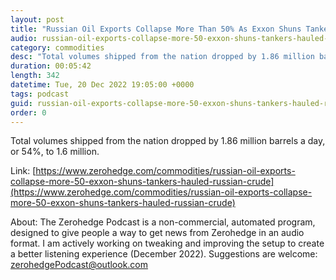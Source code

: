 ```yaml
---
layout: post
title: "Russian Oil Exports Collapse More Than 50% As Exxon Shuns Tankers That Hauled Russian Crude"
audio: russian-oil-exports-collapse-more-50-exxon-shuns-tankers-hauled-russian-crude-0
category: commodities
desc: "Total volumes shipped from the nation dropped by 1.86 million barrels a day, or 54%, to 1.6 million."
duration: 00:05:42
length: 342
datetime: Tue, 20 Dec 2022 19:05:00 +0000
tags: podcast
guid: russian-oil-exports-collapse-more-50-exxon-shuns-tankers-hauled-russian-crude-0
order: 0
---
```

Total volumes shipped from the nation dropped by 1.86 million barrels a day, or 54%, to 1.6 million.

Link: [https://www.zerohedge.com/commodities/russian-oil-exports-collapse-more-50-exxon-shuns-tankers-hauled-russian-crude](https://www.zerohedge.com/commodities/russian-oil-exports-collapse-more-50-exxon-shuns-tankers-hauled-russian-crude)

About: The Zerohedge Podcast is a non-commercial, automated program, designed to give people a way to get news from Zerohedge in an audio format.  I am actively working on tweaking and improving the setup to create a better listening experience (December 2022).  Suggestions are welcome: [zerohedgePodcast@outlook.com](mailto:zerohedgePodcast@outlook.com)